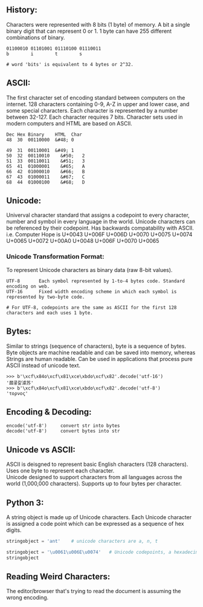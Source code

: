 ## History:
Characters were represented with 8 bits (1 byte) of memory. A bit a single binary digit that can represent 0 or 1. 1 byte can have 255 different combinations of binary.
```
01100010 01101001 01110100 01110011
b        i        t        s

# word 'bits' is equivalent to 4 bytes or 2^32.
```

## ASCII:
The first character set of encoding standard between computers on the internet. 128 characters containing 0-9, A-Z in upper and lower case, and some special characters. Each character is represented by a number between 32-127. Each character requires 7 bits. Character sets used in modern computers and HTML are based on ASCII.
```
Dec	Hex	Binary    HTML	Char
48	30	00110000  &#48;	0	

49	31	00110001  &#49;	1
50	32	00110010	&#50;	2	
51	33	00110011	&#51;	3
65	41	01000001	&#65;	A	 
66	42	01000010	&#66;	B	 
67	43	01000011	&#67;	C	 
68	44	01000100	&#68;	D	
```

## Unicode:
Univerval character standard that assigns a codepoint to every character, number and symbol in every language in the world. Unicode characters can be referenced 
by their codepoint. Has backwards compatability with ASCII.
i.e. Computer Hope is U+0043 U+006F U+006D U+0070 U+0075 U+0074 U+0065 U+0072 U+00A0 U+0048 U+006F U+0070 U+0065

### Unicode Transformation Format:
To represent Unicode characters as binary data (raw 8-bit values).
```
UTF-8       Each symbol represented by 1-to-4 bytes code. Standard encoding on web.
UTF-16      Fixed width encoding scheme in which each symbol is represented by two-byte code.

# For UTF-8, codepoints are the same as ASCII for the first 128 characters and each uses 1 byte.
```

## Bytes:
Similar to strings (sequence of characters), byte is a sequence of bytes. Byte objects are machine readable and can be saved into memory, whereas Strings are human readable.
Can be used in applications that process pure ASCII instead of unicode text.
```
>>> b'\xcf\x84o\xcf\x81\xce\xbdo\xcf\x82'.decode('utf-16')
'蓏콯캁澽苏'
>>> b'\xcf\x84o\xcf\x81\xce\xbdo\xcf\x82'.decode('utf-8')
'τoρνoς'
```

## Encoding & Decoding:
```
encode('utf-8')     convert str into bytes
decode('utf-8')     convert bytes into str
```

## Unicode vs ASCII:
ASCII is deisgned to represent basic English characters (128 characters). Uses one byte to represent each character.  
Unicode designed to support characters from all languages across the world (1,000,000 characters). Supports up to four bytes per character.

## Python 3:
A string object is made up of Unicode characters. Each Unicode character is assigned a code point which can be expressed as a sequence of hex digits.
```python
stringobject = 'ant'    # unicode characters are a, n, t

stringobject = '\u0061\u006E\u0074'   # Unicode codepoints, a hexadecimal number 
stringobject
```

## Reading Weird Characters:
The editor/browser that's trying to read the document is assuming the wrong encoding.
